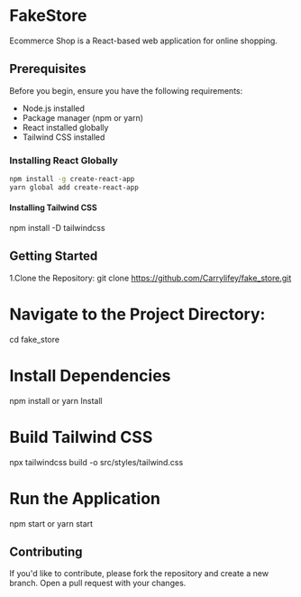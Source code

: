 # FakeStore

Ecommerce Shop is a React-based web application for online shopping.

## Prerequisites

Before you begin, ensure you have the following requirements:

- Node.js installed
- Package manager (npm or yarn)
- React installed globally
- Tailwind CSS installed

### Installing React Globally

```bash
npm install -g create-react-app
yarn global add create-react-app

```

#### Installing Tailwind CSS

npm install -D tailwindcss

## Getting Started

1.Clone the Repository:
git clone https://github.com/Carrylifey/fake_store.git

# Navigate to the Project Directory:
   cd fake_store

# Install Dependencies
npm install
or
yarn Install

# Build Tailwind CSS
npx tailwindcss build -o src/styles/tailwind.css

# Run the Application
npm start
or
yarn start


## Contributing
If you'd like to contribute, please fork the repository and create a new branch. Open a pull request with your changes.